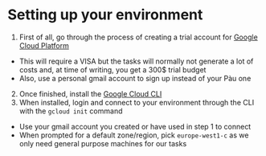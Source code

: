 # Setting up your environment

1. First of all, go through the process of creating a trial account for [Google Cloud Platform](https://cloud.google.com/)
  * This will require a VISA but the tasks will normally not generate a lot of costs and, at time of writing, you get a 300$ trial budget
  * Also, use a personal gmail account to sign up instead of your Pàu one
2. Once finished, install the [Google Cloud CLI](https://cloud.google.com/sdk/docs/install)
3. When installed, login and connect to your environment through the CLI with the `gcloud init` command
  * Use your gmail account you created or have used in step 1 to connect
  * When prompted for a default zone/region, pick `europe-west1-c` as we only need general purpose machines for our tasks
